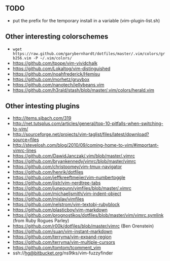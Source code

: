 TODO
----

* put the prefix for the temporary install in a variable (vim-plugin-list.sh)

Other interesting colorschemes
------------------------------

* `wget https://raw.github.com/garybernhardt/dotfiles/master/.vim/colors/grb256.vim -P ~/.vim/colors/`
* <https://github.com/tpope/vim-vividchalk>
* <https://github.com/Lokaltog/vim-distinguished>
* <https://github.com/noahfrederick/Hemisu>
* <https://github.com/morhetz/gruvbox>
* <https://github.com/nanotech/jellybeans.vim>
* <https://github.com/h3rald/stash/blob/master/.vim/colors/herald.vim>

Other intesting plugins
-----------------------

* <http://items.sjbach.com/319>
* <http://net.tutsplus.com/articles/general/top-10-pitfalls-when-switching-to-vim/>
* <http://sourceforge.net/projects/vim-taglist/files/latest/download?source=files>
* <http://stevelosh.com/blog/2010/09/coming-home-to-vim/#important-vimrc-lines>
* <https://github.com/DawidJanczak/.vim/blob/master/.vimrc>
* <https://github.com/bryankennedy/vimrc/blob/master/vimrc>
* <https://github.com/christoomey/vim-tmux-navigator>
* <https://github.com/henrik/dotfiles>
* <https://github.com/jeffkreeftmeijer/vim-numbertoggle>
* <https://github.com/jistr/vim-nerdtree-tabs>
* <https://github.com/junegunn/vimfiles/blob/master/.vimrc>
* <https://github.com/michaeljsmith/vim-indent-object>
* <https://github.com/mislav/vimfiles>
* <https://github.com/nelstrom/vim-textobj-rubyblock>
* <https://github.com/plasticboy/vim-markdown>
* <https://github.com/prognostikos/dotfiles/blob/master/vim/vimrc.symlink> (from Ruby Rogues Parley)
* <https://github.com/r00k/dotfiles/blob/master/vimrc> (Ben Orenstein)
* <https://github.com/suan/vim-instant-markdown>
* <https://github.com/terryma/vim-expand-region>
* <https://github.com/terryma/vim-multiple-cursors>
* <https://github.com/tomtom/tcomment_vim>
* ssh://hg@bitbucket.org/ns9tks/vim-fuzzyfinder
